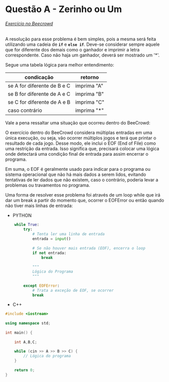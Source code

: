# Questão A - Zerinho ou Um
###### [Exercício no Beecrowd](https://www.beecrowd.com.br/judge/pt/problems/view/1467)
    
A resolução para esse problema é bem simples, pois a mesma será feita utilizando uma cadeia de **`if`** e **`else if`**. Deve-se considerar sempre aquele que for diferente dos demais como o ganhador e imprimir a letra correspondente. Caso não haja um ganhador, deverá ser mostrado um '*'.
    
Segue uma tabela lógica para melhor entendimento:
    
| condicação | retorno |
| --- | --- |
| se A for diferente de B e C | imprima "A" |
| se B for diferente de A e C | imprima "B" |
| se C for diferente de A e B | imprima "C" |
| caso contrário | imprima "*" |
    


Vale a pena ressaltar uma situação que ocorreu dentro do BeeCrowd:
    
O exercício dentro do BeeCrowd considera múltiplas entradas em uma única execução, ou seja, vão ocorrer múltiplos jogos e terá que printar o resultado de cada jogo. Desse modo, ele inclui o EOF (End of File) como uma restrição da entrada. Isso significa que, precisará colocar uma lógica onde detectará uma condição final de entrada para assim encerrar o programa.  
    
Em suma, o EOF é geralmente usado para indicar para o programa ou sistema operacional que não há mais dados a serem lidos, evitando tentativas de ler dados que não existem, caso o contrário, poderia levar a problemas ou travamentos no programa.
    
Uma forma de resolver esse problema foi através de um loop while que irá dar um break a partir do momento que, ocorrer o EOFError ou então quando não tiver mais linhas de entrada:
    
- PYTHON 
```python
    while True:
        try:
            # Tenta ler uma linha de entrada
            entrada = input()
            
            # Se não houver mais entrada (EOF), encerra o loop
            if not entrada:
                break
    
    		"""
    		Lógica do Programa
            """
    
    	except EOFError:
            # Trata a exceção de EOF, se ocorrer
            break
```

- C++
```cpp
#include <iostream>
 
using namespace std;
 
int main() {
 
    int A,B,C;
    
    while (cin >> A >> B >> C) {
        // Lógica do programa
    }
    
    return 0;
}
```
